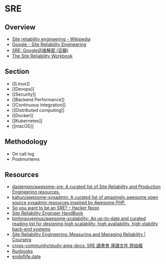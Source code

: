 # SRE

## Overview

- [Site reliability engineering - Wikipedia](https://en.wikipedia.org/wiki/Site_reliability_engineering)
- [Google - Site Reliability Engineering](https://landing.google.com/sre/)
- [SRE: Google运维解密 (豆瓣)](https://book.douban.com/subject/26875239/)
- [The Site Reliability Workbook](https://landing.google.com/sre/workbook/toc/)

## Section

- [[Linux]]
- [[Devops]]
- [[Security]]
- [[Backend Performance]]
- [[Continuous Integration]]
- [[Distributed computing]]
- [[Docker]]
- [[Kubernetes]]
- [[macOS]]

## Methodology

- On call log
- Postmortems

## Resources

- [dastergon/awesome-sre: A curated list of Site Reliability and Production Engineering resources.](https://github.com/dastergon/awesome-sre)
- [kahun/awesome-sysadmin: A curated list of amazingly awesome open source sysadmin resources inspired by Awesome PHP.](https://github.com/kahun/awesome-sysadmin)
- [So you want to be an SRE? – Hacker Noon](https://hackernoon.com/so-you-want-to-be-an-sre-34e832357a8c)
- [Site Reliability Engineer HandBook](https://s905060.gitbooks.io/site-reliability-engineer-handbook/)
- [binhnguyennus/awesome-scalability: An up-to-date and curated reading list for designing high scalability, high availability, high stability back-end systems](https://github.com/binhnguyennus/awesome-scalability)
- [Site Reliability Engineering: Measuring and Managing Reliability | Coursera](https://www.coursera.org/learn/site-reliability-engineering-slos)
- [cross-community/study-area-docs: SRE 讀書會 導讀文件 原始檔](https://github.com/cross-community/study-area-docs)
- [Runbooks](https://containersolutions.github.io/runbooks/)
- [endoflife.date](https://endoflife.date/)
